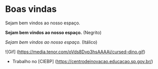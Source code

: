 # Boas vindas

Sejam bem vindos ao nosso espaço.

**Sejam bem vindos ao nosso espaço.** (Negrito)

_Sejam bem vindos ao nosso espaço._ (Itálico)

![Gif] (https://media.tenor.com/oVds8Dvp3hsAAAAi/cursed-dino.gif)

- Trabalho no [CIEBP] (https://centrodeinovacao.educacao.sp.gov.br/)

